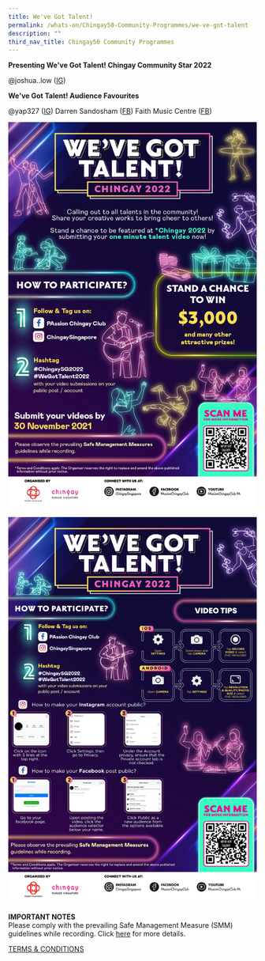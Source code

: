 ```yaml
---
title: We've Got Talent!
permalink: /whats-on/Chingay50-Community-Programmes/we-ve-got-talent
description: ""
third_nav_title: Chingay50 Community Programmes
---
```

**Presenting We've Got Talent! Chingay Community Star 2022**

@joshua..low ([IG](https://www.instagram.com/p/CW2mZIdFEHT/))

**We've Got Talent! Audience Favourites**

@yap327 ([IG](https://www.instagram.com/p/CVvItssArWY/))
Darren Sandosham ([FB](https://www.facebook.com/mikeymao1972/videos/1052705422232138/))
Faith Music Centre ([FB](https://www.facebook.com/watch/?ref=search&v=4519608571448616&external_log_id=d084ab18-77e2-417b-bb88-00e810789317&q=%23wegottalent2022))

![we've got talent](/images/whats-on/we-ve-got-talent-poster.jpg)

![step-by-step guide](/images/whats-on/we-ve-got-talent-how-to.jpg)

**IMPORTANT NOTES**<br>
Please comply with the prevailing Safe Management Measure (SMM) guidelines while recording. Click [here](/files/whats-on/chingay-2022-we-got-talent_-smm-guidelines_24-sep-2021.pdf) for more details.

[TERMS & CONDITIONS](/files/whats-on/chingay-2022-we-got-talent_-terms-and-conditions_9-nov-2021.pdf)